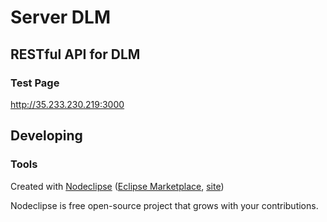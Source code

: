 

# Server DLM



## RESTful API for DLM


### Test Page


http://35.233.230.219:3000


## Developing


### Tools

Created with [Nodeclipse](https://github.com/Nodeclipse/nodeclipse-1)
 ([Eclipse Marketplace](http://marketplace.eclipse.org/content/nodeclipse), [site](http://www.nodeclipse.org))   

Nodeclipse is free open-source project that grows with your contributions.
